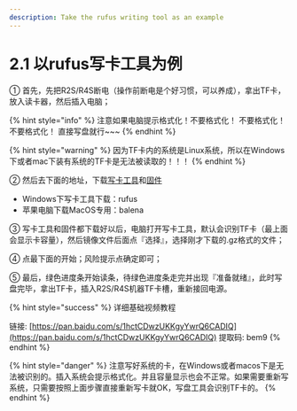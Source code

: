 ```yaml
---
description: Take the rufus writing tool as an example
---
```


# 2.1 以rufus写卡工具为例

① 首先，先把R2S/R4S断电（操作前断电是个好习惯，可以养成），拿出TF卡，放入读卡器，然后插入电脑；

{% hint style="info" %}
注意如果电脑提示格式化！不要格式化！ 不要格式化！ 不要格式化！ 直接写盘就行\~\~\~
{% endhint %}

{% hint style="warning" %}
因为TF卡内的系统是Linux系统，所以在Windows下或者mac下装有系统的TF卡是无法被读取的！！！
{% endhint %}

② 然后去下面的地址，下载[写卡工具](2.2-xie-pan-gong-ju.md)和[固件](../3-gu-jian/)

* Windows下写卡工具下载：rufus
* 苹果电脑下载MacOS专用：balena

③ 写卡工具和固件都下载好以后，电脑打开写卡工具，默认会识别TF卡（最上面会显示卡容量），然后镜像文件后面点『选择』，选择刚才下载的.gz格式的文件；

④ 点最下面的开始；风险提示点确定即可；

⑤ 最后，绿色进度条开始读条，待绿色进度条走完并出现『准备就绪』，此时写盘完毕，拿出TF卡，插入R2S/R4S机器TF卡槽，重新接回电源。

{% hint style="success" %}
详细基础视频教程

链接: [https://pan.baidu.com/s/1hctCDwzUKKgyYwrQ6CADIQ](https://pan.baidu.com/s/1hctCDwzUKKgyYwrQ6CADIQ)  提取码: bem9
{% endhint %}

{% hint style="danger" %}
注意写好系统的卡，在Windows或者macos下是无法被识别的。插入系统会提示格式化。并且容量显示也会不正常。如果需要重新写系统，只需要按照上面步骤直接重新写卡就OK，写盘工具会识别TF卡的。
{% endhint %}
